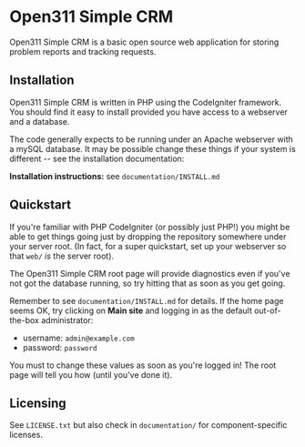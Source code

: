 Open311 Simple CRM
====================

Open311 Simple CRM is a basic open source web application for storing problem
reports and tracking requests. 

Installation
------------

Open311 Simple CRM is written in PHP using the CodeIgniter framework. You
should find it easy to install provided you have access to a webserver and a
database.

The code generally expects to be running under an Apache webserver with a
mySQL database. It may be possible change these things if your system
is different -- see the installation documentation:

__Installation instructions:__ see `documentation/INSTALL.md`


Quickstart
----------

If you're familiar with PHP CodeIgniter (or possibly just PHP!) you might be
able to get things going just by dropping the repository somewhere under your
server root. (In fact, for a super quickstart, set up your webserver so that
`web/` *is* the server root).

The Open311 Simple CRM root page will provide diagnostics even if you've not got the
database running, so try hitting that as soon as you get going.

Remember to see `documentation/INSTALL.md` for details. If the home page seems
OK, try clicking on __Main site__ and logging in as the default out-of-the-box
administrator:

  * username: `admin@example.com`
  * password: `password`

You must to change these values as soon as you're logged in! The root page 
will tell you how (until you've done it).


Licensing
---------


See `LICENSE.txt` but also check in `documentation/` for component-specific
licenses.




